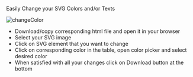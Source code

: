 Easily Change your SVG Colors and/or Texts

![changeColor](https://github.com/alexdruk/Change_SVG-colors/assets/840087/6c919926-022a-4ba9-9e2b-2ccde7f2e6a7)

* Download/copy corresponding html file and open it in your browser
* Select your SVG image
* Click on SVG element that you want to change
* Click on corresponding color in the table, open color picker and select desired color
* When satisfied with all your changes click on Download button at the bottom
